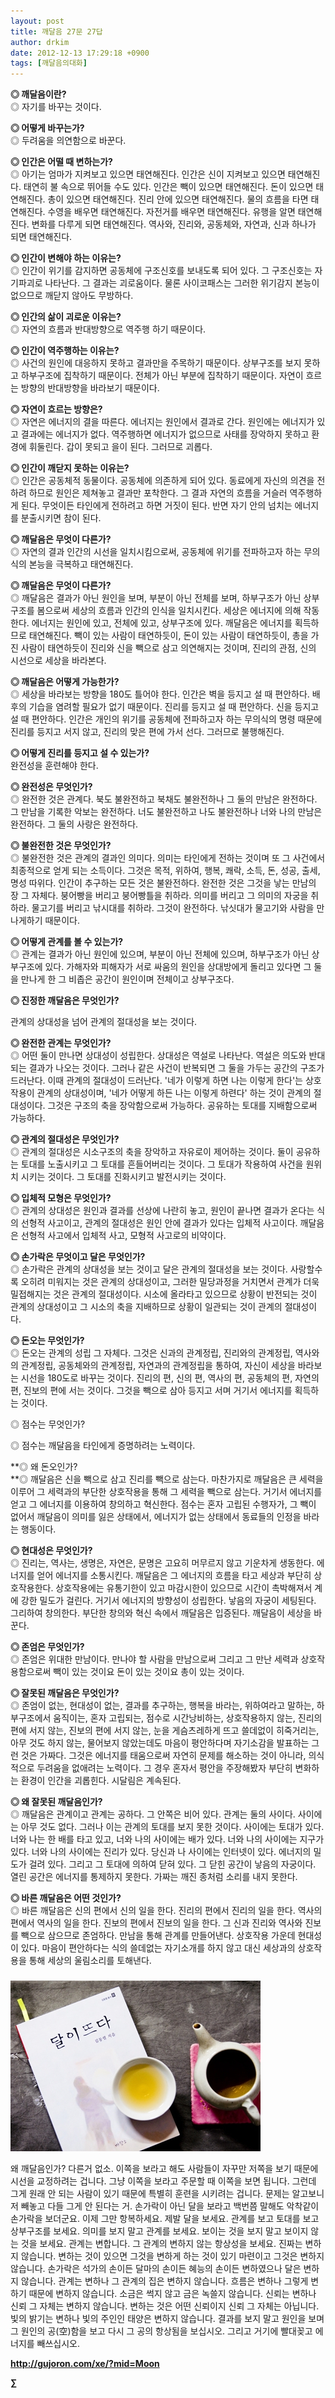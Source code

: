 ```yaml
---
layout: post
title: 깨달음 27문 27답
author: drkim
date: 2012-12-13 17:29:18 +0900
tags: [깨달음의대화]
---
```

**◎ 깨달음이란?**    
◎ 자기를 바꾸는 것이다. 



**◎ 어떻게 바꾸는가?**   
◎ 두려움을 의연함으로 바꾼다. 



**◎ 인간은 어떨 때 변하는가?**    
◎ 아기는 엄마가 지켜보고 있으면 태연해진다. 인간은 신이 지켜보고 있으면 태연해진다. 태연히 불 속으로 뛰어들 수도 있다. 인간은 빽이 있으면 태연해진다. 돈이 있으면 태연해진다. 총이 있으면 태연해진다. 진리 안에 있으면 태연해진다. 물의 흐름을 타면 태연해진다. 수영을 배우면 태연해진다. 자전거를 배우면 태연해진다. 유행을 알면 태연해진다. 변화를 다루게 되면 태연해진다. 역사와, 진리와, 공동체와, 자연과, 신과 하나가 되면 태연해진다. 



**◎ 인간이 변해야 하는 이유는?**    
◎ 인간이 위기를 감지하면 공동체에 구조신호를 보내도록 되어 있다. 그 구조신호는 자기파괴로 나타난다. 그 결과는 괴로움이다. 물론 사이코패스는 그러한 위기감지 본능이 없으므로 깨닫지 않아도 무방하다. 



**◎ 인간의 삶이 괴로운 이유는?**    
◎ 자연의 흐름과 반대방향으로 역주행 하기 때문이다. 



**◎ 인간이 역주행하는 이유는?**    
◎ 사건의 원인에 대응하지 못하고 결과만을 주목하기 때문이다. 상부구조를 보지 못하고 하부구조에 집착하기 때문이다. 전체가 아닌 부분에 집착하기 때문이다. 자연이 흐르는 방향의 반대방향을 바라보기 때문이다. 



**◎ 자연이 흐르는 방향은?**   
◎ 자연은 에너지의 결을 따른다. 에너지는 원인에서 결과로 간다. 원인에는 에너지가 있고 결과에는 에너지가 없다. 역주행하면 에너지가 없으므로 사태를 장악하지 못하고 환경에 휘둘린다. 갑이 못되고 을이 된다. 그러므로 괴롭다. 



**◎ 인간이 깨닫지 못하는 이유는?**    
◎ 인간은 공동체적 동물이다. 공동체에 의존하게 되어 있다. 동료에게 자신의 의견을 전하려 하므로 원인은 제쳐놓고 결과만 포착한다. 그 결과 자연의 흐름을 거슬러 역주행하게 된다. 무엇이든 타인에게 전하려고 하면 거짓이 된다. 반면 자기 안의 넘치는 에너지를 분출시키면 참이 된다. 



**◎ 깨달음은 무엇이 다른가?**   
◎ 자연의 결과 인간의 시선을 일치시킴으로써, 공동체에 위기를 전파하고자 하는 무의식의 본능을 극복하고 태연해진다. 



**◎ 깨달음은 무엇이 다른가?**   
◎ 깨달음은 결과가 아닌 원인을 보며, 부분이 아닌 전체를 보며, 하부구조가 아닌 상부구조를 봄으로써 세상의 흐름과 인간의 인식을 일치시킨다. 세상은 에너지에 의해 작동한다. 에너지는 원인에 있고, 전체에 있고, 상부구조에 있다. 깨달음은 에너지를 획득하므로 태연해진다. 빽이 있는 사람이 태연하듯이, 돈이 있는 사람이 태연하듯이, 총을 가진 사람이 태연하듯이 진리와 신을 빽으로 삼고 의연해지는 것이며, 진리의 관점, 신의 시선으로 세상을 바라본다. 



**◎ 깨달음은 어떻게 가능한가?**   
◎ 세상을 바라보는 방향을 180도 틀어야 한다. 인간은 벽을 등지고 설 때 편안하다. 배후의 기습을 염려할 필요가 없기 때문이다. 진리를 등지고 설 때 편안하다. 신을 등지고 설 때 편안하다. 인간은 개인의 위기를 공동체에 전파하고자 하는 무의식의 명령 때문에 진리를 등지고 서지 않고, 진리의 맞은 편에 가서 선다. 그러므로 불행해진다. 



**◎ 어떻게 진리를 등지고 설 수 있는가?**   
완전성을 훈련해야 한다. 



**◎ 완전성은 무엇인가?**   
◎ 완전한 것은 관계다. 북도 불완전하고 북채도 불완전하나 그 둘의 만남은 완전하다. 그 만남을 기록한 악보는 완전하다. 너도 불완전하고 나도 불완전하나 너와 나의 만남은 완전하다. 그 둘의 사랑은 완전하다. 



**◎ 불완전한 것은 무엇인가?**   
◎ 불완전한 것은 관계의 결과인 의미다. 의미는 타인에게 전하는 것이며 또 그 사건에서 최종적으로 얻게 되는 소득이다. 그것은 목적, 위하여, 행복, 쾌락, 소득, 돈, 성공, 출세, 명성 따위다. 인간이 추구하는 모든 것은 불완전하다. 완전한 것은 그것을 낳는 만남의 장 그 자체다. 붕어빵을 버리고 붕어빵틀을 취하라. 의미를 버리고 그 의미의 자궁을 취하라. 물고기를 버리고 낚시대를 취하라. 그것이 완전하다. 낚싯대가 물고기와 사람을 만나게하기 때문이다. 



**◎ 어떻게 관계를 볼 수 있는가?**   
◎ 관계는 결과가 아닌 원인에 있으며, 부분이 아닌 전체에 있으며, 하부구조가 아닌 상부구조에 있다. 가해자와 피해자가 서로 싸움의 원인을 상대방에게 돌리고 있다면 그 둘을 만나게 한 그 비좁은 공간이 원인이며 전체이고 상부구조다. 



**◎ 진정한 깨달음은 무엇인가?**

관계의 상대성을 넘어 관계의 절대성을 보는 것이다. 



**◎ 완전한 관계는 무엇인가?**   
◎ 어떤 둘이 만나면 상대성이 성립한다. 상대성은 역설로 나타난다. 역설은 의도와 반대되는 결과가 나오는 것이다. 그러나 같은 사건이 반복되면 그 둘을 가두는 공간의 구조가 드러난다. 이때 관계의 절대성이 드러난다. '네가 이렇게 하면 나는 이렇게 한다'는 상호작용이 관계의 상대성이며, '네가 어떻게 하든 나는 이렇게 하련다' 하는 것이 관계의 절대성이다. 그것은 구조의 축을 장악함으로써 가능하다. 공유하는 토대를 지배함으로써 가능하다. 



**◎ 관계의 절대성은 무엇인가?**    
◎ 관계의 절대성은 시소구조의 축을 장악하고 자유로이 제어하는 것이다. 둘이 공유하는 토대를 노출시키고 그 토대를 흔들어버리는 것이다. 그 토대가 작용하여 사건을 원위치 시키는 것이다. 그 토대를 진화시키고 발전시키는 것이다. 



**◎ 입체적 모형은 무엇인가?**   
◎ 관계의 상대성은 원인과 결과를 선상에 나란히 놓고, 원인이 끝나면 결과가 온다는 식의 선형적 사고이고, 관계의 절대성은 원인 안에 결과가 있다는 입체적 사고이다. 깨달음은 선형적 사고에서 입체적 사고, 모형적 사고로의 비약이다. 



**◎ 손가락은 무엇이고 달은 무엇인가?**   
◎ 손가락은 관계의 상대성을 보는 것이고 달은 관계의 절대성을 보는 것이다. 사랑할수록 오히려 미워지는 것은 관계의 상대성이고, 그러한 밀당과정을 거치면서 관계가 더욱 밀접해지는 것은 관계의 절대성이다. 시소에 올라타고 있으므로 상황이 반전되는 것이 관계의 상대성이고 그 시소의 축을 지배하므로 상황이 일관되는 것이 관계의 절대성이다. 



**◎ 돈오는 무엇인가?**    
◎ 돈오는 관계의 성립 그 자체다. 그것은 신과의 관계정립, 진리와의 관계정립, 역사와의 관계정립, 공동체와의 관계정립, 자연과의 관계정립을 통하여, 자신이 세상을 바라보는 시선을 180도로 바꾸는 것이다. 진리의 편, 신의 편, 역사의 편, 공동체의 편, 자연의 편, 진보의 편에 서는 것이다. 그것을 빽으로 삼아 등지고 서며 거기서 에너지를 획득하는 것이다. 



◎ 점수는 무엇인가?

◎ 점수는 깨달음을 타인에게 증명하려는 노력이다.   


**◎ 왜 돈오인가?  
**◎ 깨달음은 신을 빽으로 삼고 진리를 빽으로 삼는다. 마찬가지로 깨달음은 큰 세력을 이루어 그 세력과의 부단한 상호작용을 통해 그 세력을 빽으로 삼는다. 거기서 에너지를 얻고 그 에너지를 이용하여 창의하고 혁신한다. 점수는 혼자 고립된 수행자가, 그 빽이 없어서 깨달음이 의미를 잃은 상태에서, 에너지가 없는 상태에서 동료들의 인정을 바라는 행동이다. 



**◎ 현대성은 무엇인가?**    
◎ 진리는, 역사는, 생명은, 자연은, 문명은 고요히 머무르지 않고 기운차게 생동한다. 에너지를 얻어 에너지를 소통시킨다. 깨달음은 그 에너지의 흐름을 타고 세상과 부단히 상호작용한다. 상호작용에는 유통기한이 있고 마감시한이 있으므로 시간이 촉박해져서 계에 강한 밀도가 걸린다. 거기서 에너지의 방향성이 성립한다. 낳음의 자궁이 세팅된다. 그리하여 창의한다. 부단한 창의와 혁신 속에서 깨달음은 입증된다. 깨달음이 세상을 바꾼다. 



**◎ 존엄은 무엇인가?**   
◎ 존엄은 위대한 만남이다. 만나야 할 사람을 만남으로써 그리고 그 만난 세력과 상호작용함으로써 빽이 있는 것이요 돈이 있는 것이요 총이 있는 것이다. 



**◎ 잘못된 깨달음은 무엇인가?**    
◎ 존엄이 없는, 현대성이 없는, 결과를 추구하는, 행복을 바라는, 위하여라고 말하는, 하부구조에서 움직이는, 혼자 고립되는, 점수로 시간낭비하는, 상호작용하지 않는, 진리의 편에 서지 않는, 진보의 편에 서지 않는, 눈을 게슴츠레하게 뜨고 쓸데없이 히죽거리는, 아무 것도 하지 않는, 물어보지 않았는데도 마음이 평안하다며 자기소감을 발표하는 그런 것은 가짜다. 그것은 에너지를 태움으로써 자연히 문제를 해소하는 것이 아니라, 의식적으로 두려움을 없애려는 노력이다. 그 경우 혼자서 평안을 주장해봤자 부단히 변화하는 환경이 인간을 괴롭힌다. 시달림은 계속된다. 



**◎ 왜 잘못된 깨달음인가?**   
◎ 깨달음은 관계이고 관계는 공하다. 그 안쪽은 비어 있다. 관계는 둘의 사이다. 사이에는 아무 것도 없다. 그러나 이는 관계의 토대를 보지 못한 것이다. 사이에는 토대가 있다. 너와 나는 한 배를 타고 있고, 너와 나의 사이에는 배가 있다. 너와 나의 사이에는 지구가 있다. 너와 나의 사이에는 진리가 있다. 당신과 나 사이에는 인터넷이 있다. 에너지의 밀도가 걸려 있다. 그리고 그 토대에 의하여 닫혀 있다. 그 닫힌 공간이 낳음의 자궁이다. 열린 공간은 에너지를 통제하지 못한다. 가짜는 깨진 종처럼 소리를 내지 못한다. 



**◎ 바른 깨달음은 어떤 것인가?**   
◎ 바른 깨달음은 신의 편에서 신의 일을 한다. 진리의 편에서 진리의 일을 한다. 역사의 편에서 역사의 일을 한다. 진보의 편에서 진보의 일을 한다. 그 신과 진리와 역사와 진보를 빽으로 삼으므로 존엄하다. 만남을 통해 관계를 만들어낸다. 상호작용 가운데 현대성이 있다. 마음이 편안하다는 식의 쓸데없는 자기소개를 하지 않고 대신 세상과의 상호작용을 통해 세상의 울림소리를 토해낸다. 







 ###


  





  ![](/files/attach/images/198/187/283/345678.jpg)


 왜 깨달음인가? 다른거 없소. 이쪽을 보라고 해도 사람들이 자꾸만 저쪽을 보기 때문에 시선을 교정하려는 겁니다. 그냥 이쪽을 보라고 주문할 때 이쪽을 보면 됩니다. 그런데 그게 원래 안 되는 사람이 있기 때문에 특별히 훈련을 시키려는 겁니다. 문제는 알고보니 저 빼놓고 다들 그게 안 된다는 거. 손가락이 아닌 달을 보라고 백번쯤 말해도 악착같이 손가락을 보더군요. 이제 그만 항복하세요. 제발 달을 보세요. 관계를 보고 토대를 보고 상부구조를 보세요. 의미를 보지 말고 관계를 보세요. 보이는 것을 보지 말고 보이지 않는 것을 보세요. 관계는 변합니다. 그 관계의 변하지 않는 항상성을 보세요. 진짜는 변하지 않습니다. 변하는 것이 있으면 그것을 변하게 하는 것이 있기 마련이고 그것은 변하지 않습니다. 손가락은 석가의 손이든 달마의 손이든 혜능의 손이든 변하였으나 달은 변하지 않습니다. 관계는 변하나 그 관계의 집은 변하지 않습니다. 흐름은 변하나 그렇게 변하기 때문에 변하지 않습니다. 소금은 썩지 않고 금은 녹쓸지 않습니다. 신뢰는 변하나 신뢰 그 자체는 변하지 않습니다. 변하는 것은 어떤 신뢰이지 신뢰 그 자체는 아닙니다. 빛의 밝기는 변하나 빛의 주인인 태양은 변하지 않습니다. 결과를 보지 말고 원인을 보며 그 원인의 공(空)함을 보고 다시 그 공의 항상됨을 보십시오. 그리고 거기에 빨대꽂고 에너지를 빼쓰십시오. 







**http://gujoron.com/xe/?mid=Moon**  


**∑**